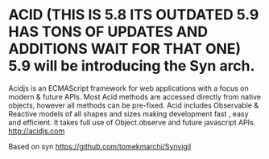 ACID (THIS IS 5.8 ITS OUTDATED 5.9 HAS TONS OF UPDATES AND ADDITIONS WAIT FOR THAT ONE) 5.9 will be introducing the Syn arch.
=======
Acidjs is an ECMAScript framework for web applications with a focus on modern & future APIs. Most Acid methods are accessed directly from native objects, however all methods can be pre-fixed. Acid includes Observable & Reactive models of all shapes and sizes making development fast , easy and efficient. It takes full use of Object.observe and future javascript APIs.
http://acidjs.com

Based on syn
https://github.com/tomekmarchi/Synvigil
